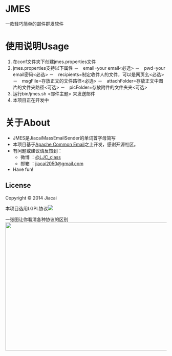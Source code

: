 JMES
=================
一款轻巧简单的邮件群发软件

使用说明Usage 
=========
1. 在conf文件夹下创建jmes.properties文件
2. jmes.properties支持以下属性
－　email=your email<必选>
－　pwd=your email密码<必选>
－　recipients=制定收件人的文件，可以是网页幺<必选>
－　msgFile=存放正文的文件路径<必选>
－　attachFolder=存放正文中图片的文件夹路径<可选>
－　picFolder=存放附件的文件夹夹<可选>
3. 运行bin/jmes.sh <邮件主题> 来发送邮件
4. 本项目正在开发中



关于About
=========
- JMES是JiacaiMassEmailSender的单词首字母简写
- 本项目基于[Apache Common Email](http://commons.apache.org/proper/commons-email/index.html)之上开发，感谢开源社区。
- 有问题或建议请反馈到：
    - 微博 ：[@LJC_class](http://weibo.com/liujiacai/)
    - 邮箱 ：jiacai2050@gmail.com  
- Have fun! 

License
-------
Copyright © 2014 Jiacai

本项目选用LGPL协议<a href="http://www.gnu.org/licenses/lgpl.html"><img src="https://www.gnu.org/graphics/lgplv3-147x51.png"/></a>

一张图让你看清各种协议的区别
<img src="http://image.beekka.com/blog/201105/free_software_licenses.png" width="600px" height="400px"/>
